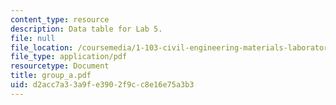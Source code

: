 ```yaml
---
content_type: resource
description: Data table for Lab 5.
file: null
file_location: /coursemedia/1-103-civil-engineering-materials-laboratory-spring-2004/d2acc7a33a9fe3902f9cc8e16e75a3b3_group_a.pdf
file_type: application/pdf
resourcetype: Document
title: group_a.pdf
uid: d2acc7a3-3a9f-e390-2f9c-c8e16e75a3b3
---
```

